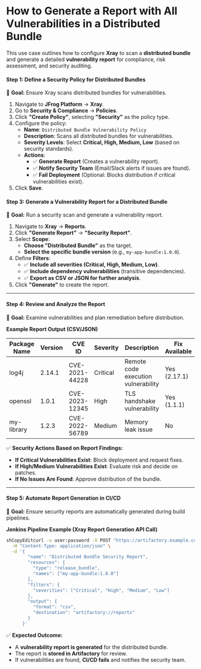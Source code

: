 # How to Generate a Report with All Vulnerabilities in a Distributed Bundle

This use case outlines how to configure **Xray** to scan a **distributed bundle** and generate a detailed **vulnerability report** for compliance, risk assessment, and security auditing.



#### **Step 1: Define a Security Policy for Distributed Bundles**

📌 **Goal:** Ensure Xray scans distributed bundles for vulnerabilities.

1. Navigate to **JFrog Platform** → **Xray**.
2. Go to **Security & Compliance** → **Policies**.
3. Click **"Create Policy"**, selecting **"Security"** as the policy type.
4. Configure the policy:
   * **Name**: `Distributed Bundle Vulnerability Policy`
   * **Description**: Scans all distributed bundles for vulnerabilities.
   * **Severity Levels**: Select **Critical, High, Medium, Low** (based on security standards).
   * **Actions**:
     * ✅ **Generate Report** (Creates a vulnerability report).
     * ✅ **Notify Security Team** (Email/Slack alerts if issues are found).
     * ✅ **Fail Deployment** (Optional: Blocks distribution if critical vulnerabilities exist).
5. Click **Save**.

#### **Step 3: Generate a Vulnerability Report for a Distributed Bundle**

📌 **Goal:** Run a security scan and generate a vulnerability report.

1. Navigate to **Xray** → **Reports**.
2. Click **"Generate Report"** → **"Security Report"**.
3. Select **Scope**:
   * **Choose "Distributed Bundle"** as the target.
   * **Select the specific bundle version** (e.g., `my-app-bundle:1.0.0`).
4. Define **Filters**:
   * ✅ **Include all severities (Critical, High, Medium, Low)**.
   * ✅ **Include dependency vulnerabilities** (transitive dependencies).
   * ✅ **Export as CSV or JSON for further analysis**.
5. Click **"Generate"** to create the report.

***

#### **Step 4: Review and Analyze the Report**

📌 **Goal:** Examine vulnerabilities and plan remediation before distribution.

**Example Report Output (CSV/JSON)**

| Package Name | Version | CVE ID         | Severity | Description                         | Fix Available |
| ------------ | ------- | -------------- | -------- | ----------------------------------- | ------------- |
| log4j        | 2.14.1  | CVE-2021-44228 | Critical | Remote code execution vulnerability | Yes (2.17.1)  |
| openssl      | 1.0.1   | CVE-2023-12345 | High     | TLS handshake vulnerability         | Yes (1.1.1)   |
| my-library   | 1.2.3   | CVE-2022-56789 | Medium   | Memory leak issue                   | No            |

✅ **Security Actions Based on Report Findings:**

* **If Critical Vulnerabilities Exist**: Block deployment and request fixes.
* **If High/Medium Vulnerabilities Exist**: Evaluate risk and decide on patches.
* **If No Issues Are Found**: Approve distribution of the bundle.

***

#### **Step 5: Automate Report Generation in CI/CD**

📌 **Goal:** Ensure security reports are automatically generated during build pipelines.

**Jenkins Pipeline Example (Xray Report Generation API Call)**

```sh
shCopyEditcurl -u user:password -X POST "https://artifactory.example.com/xray/api/v1/reports" \
  -H "Content-Type: application/json" \
  -d '{
        "name": "Distributed Bundle Security Report",
        "resources": {
          "type": "release_bundle",
          "names": ["my-app-bundle:1.0.0"]
        },
        "filters": {
          "severities": ["Critical", "High", "Medium", "Low"]
        },
        "output": {
          "format": "csv",
          "destination": "artifactory://reports"
        }
      }'
```

✅ **Expected Outcome:**

* A **vulnerability report is generated** for the distributed bundle.
* The report is **stored in Artifactory** for review.
* If vulnerabilities are found, **CI/CD fails** and notifies the security team.
